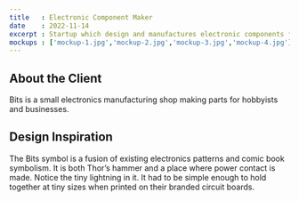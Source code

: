 ```yaml
---
title   : Electronic Component Maker
date    : 2022-11-14
excerpt : Startup which design and manufactures electronic components for hobbyists.
mockups : ['mockup-1.jpg','mockup-2.jpg','mockup-3.jpg','mockup-4.jpg'] 
---
```


## About the Client

Bits is a small electronics manufacturing shop making parts for hobbyists and businesses.

## Design Inspiration

The Bits symbol is a fusion of existing electronics patterns and comic book symbolism. It is both Thor’s hammer and a place where power contact is made. Notice the tiny lightning in it. It had to be simple enough to hold together at tiny sizes when printed on their branded circuit boards.

